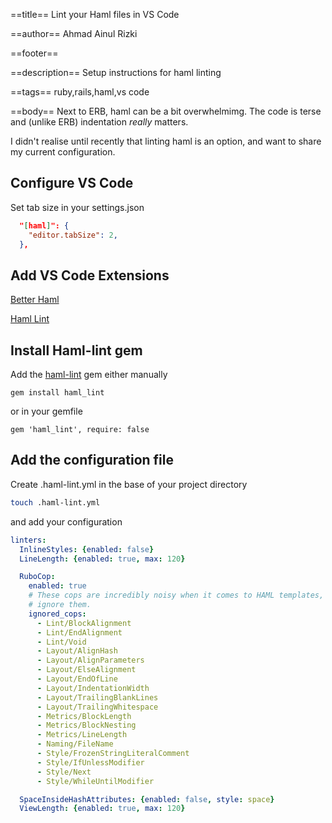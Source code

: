 ==title==
Lint your Haml files in VS Code

==author==
Ahmad Ainul Rizki

==footer==


==description==
Setup instructions for haml linting

==tags==
ruby,rails,haml,vs code

==body==
Next to ERB, haml can be a bit overwhelmimg. The code is terse and (unlike ERB) indentation *really* matters. 

I didn't realise until recently that linting haml is an option, and want to share my current configuration.

## Configure VS Code

Set tab size in your settings.json

```json
  "[haml]": {
    "editor.tabSize": 2,
  },
```

## Add VS Code Extensions

[Better Haml](https://marketplace.visualstudio.com/items?itemName=karunamurti.haml)

[Haml Lint](https://marketplace.visualstudio.com/items?itemName=aki77.haml-lint)

## Install Haml-lint gem

Add the [haml-lint](https://github.com/brigade/haml-lint) gem either manually

`gem install haml_lint`

or in your gemfile

`gem 'haml_lint', require: false`

## Add the configuration file

Create .haml-lint.yml in the base of your project directory

```bash
touch .haml-lint.yml
```

and add your configuration

```yaml
linters:
  InlineStyles: {enabled: false}
  LineLength: {enabled: true, max: 120}

  RuboCop:
    enabled: true
    # These cops are incredibly noisy when it comes to HAML templates, so we
    # ignore them.
    ignored_cops:
      - Lint/BlockAlignment
      - Lint/EndAlignment
      - Lint/Void
      - Layout/AlignHash
      - Layout/AlignParameters
      - Layout/ElseAlignment
      - Layout/EndOfLine
      - Layout/IndentationWidth
      - Layout/TrailingBlankLines
      - Layout/TrailingWhitespace
      - Metrics/BlockLength
      - Metrics/BlockNesting
      - Metrics/LineLength
      - Naming/FileName
      - Style/FrozenStringLiteralComment
      - Style/IfUnlessModifier
      - Style/Next
      - Style/WhileUntilModifier

  SpaceInsideHashAttributes: {enabled: false, style: space}
  ViewLength: {enabled: true, max: 120}
```
